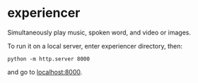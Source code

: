 # experiencer

Simultaneously play music, spoken word, and video or images.

To run it on a local server, enter experiencer directory, then:

```
python -m http.server 8000
```

and go to [localhost:8000](http://localhost:8000).
